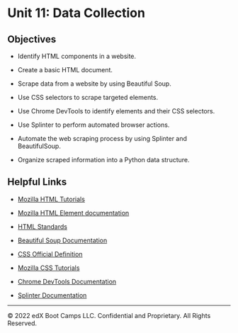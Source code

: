 # Unit 11: Data Collection

## Objectives

* Identify HTML components in a website.

* Create a basic HTML document.

* Scrape data from a website by using Beautiful Soup.

* Use CSS selectors to scrape targeted elements.

* Use Chrome DevTools to identify elements and their CSS selectors.

* Use Splinter to perform automated browser actions.

* Automate the web scraping process by using Splinter and BeautifulSoup.

* Organize scraped information into a Python data structure.

## Helpful Links

* [Mozilla HTML Tutorials](https://developer.mozilla.org/en-US/docs/Learn/HTML)

* [Mozilla HTML Element documentation](https://developer.mozilla.org/en-US/docs/Web/HTML/Element)

* [HTML Standards](https://html.spec.whatwg.org/)

* [Beautiful Soup Documentation](https://www.crummy.com/software/BeautifulSoup/bs4/doc/)

* [CSS Official Definition](https://www.w3.org/TR/CSS/#css)

* [Mozilla CSS Tutorials](https://developer.mozilla.org/en-US/docs/Learn/CSS)

* [Chrome DevTools Documentation](https://developer.chrome.com/docs/devtools/)

* [Splinter Documentation](https://splinter.readthedocs.io/en/latest/index.html)

- - -

© 2022 edX Boot Camps LLC. Confidential and Proprietary. All Rights Reserved.

